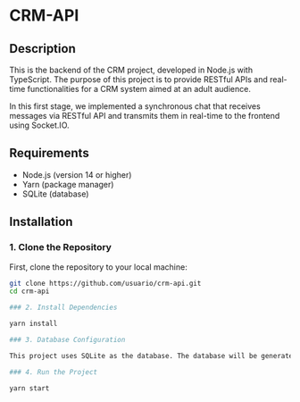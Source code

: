 # CRM-API

## Description

This is the backend of the CRM project, developed in Node.js with TypeScript. The purpose of this project is to provide RESTful APIs and real-time functionalities for a CRM system aimed at an adult audience.

In this first stage, we implemented a synchronous chat that receives messages via RESTful API and transmits them in real-time to the frontend using Socket.IO.

## Requirements

- Node.js (version 14 or higher)
- Yarn (package manager)
- SQLite (database)

## Installation

### 1. Clone the Repository

First, clone the repository to your local machine:

```bash
git clone https://github.com/usuario/crm-api.git
cd crm-api

### 2. Install Dependencies

yarn install

### 3. Database Configuration

This project uses SQLite as the database. The database will be generated automatically when the server is started for the first time.

### 4. Run the Project

yarn start

